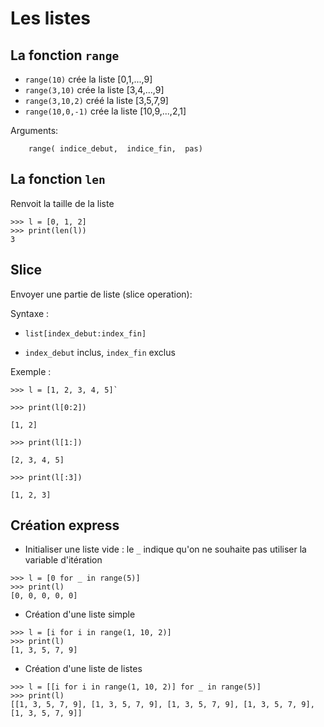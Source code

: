 # Les listes

## La fonction `range`

* `range(10)` crée la liste [0,1,...,9]
* `range(3,10)` crée la liste [3,4,...,9]
* `range(3,10,2)` créé la liste [3,5,7,9]
* `range(10,0,-1)` crée la liste [10,9,...,2,1]


Arguments:

```
    range( indice_debut,  indice_fin,  pas)
```

## La fonction `len`

Renvoit la taille de la liste
```
>>> l = [0, 1, 2]
>>> print(len(l))
3
```

## Slice

Envoyer une partie de liste (slice operation):

Syntaxe : 

* `list[index_debut:index_fin]`

* `index_debut` inclus, `index_fin` exclus

Exemple :

```
>>> l = [1, 2, 3, 4, 5]`

>>> print(l[0:2])

[1, 2]

>>> print(l[1:])

[2, 3, 4, 5]

>>> print(l[:3])

[1, 2, 3]
```

## Création express

* Initialiser une liste vide : le `_` indique qu'on ne souhaite pas utiliser la variable d'itération
```
>>> l = [0 for _ in range(5)]
>>> print(l)
[0, 0, 0, 0, 0]
```

* Création d'une liste simple
```
>>> l = [i for i in range(1, 10, 2)]
>>> print(l)
[1, 3, 5, 7, 9]
```

* Création d'une liste de listes

```
>>> l = [[i for i in range(1, 10, 2)] for _ in range(5)]
>>> print(l)
[[1, 3, 5, 7, 9], [1, 3, 5, 7, 9], [1, 3, 5, 7, 9], [1, 3, 5, 7, 9], [1, 3, 5, 7, 9]]
```